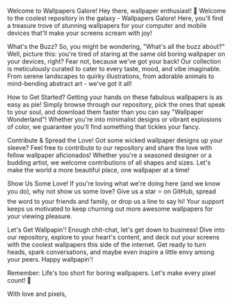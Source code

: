Welcome to Wallpapers Galore!
Hey there, wallpaper enthusiast! 👋 Welcome to the coolest repository in the galaxy - Wallpapers Galore! Here, you'll find a treasure trove of stunning wallpapers for your computer and mobile devices that'll make your screens scream with joy!

What's the Buzz?
So, you might be wondering, "What's all the buzz about?" Well, picture this: you're tired of staring at the same old boring wallpaper on your devices, right? Fear not, because we've got your back! Our collection is meticulously curated to cater to every taste, mood, and vibe imaginable. From serene landscapes to quirky illustrations, from adorable animals to mind-bending abstract art - we've got it all!

How to Get Started?
Getting your hands on these fabulous wallpapers is as easy as pie! Simply browse through our repository, pick the ones that speak to your soul, and download them faster than you can say "Wallpaper Wonderland"! Whether you're into minimalist designs or vibrant explosions of color, we guarantee you'll find something that tickles your fancy.

Contribute & Spread the Love!
Got some wicked wallpaper designs up your sleeve? Feel free to contribute to our repository and share the love with fellow wallpaper aficionados! Whether you're a seasoned designer or a budding artist, we welcome contributions of all shapes and sizes. Let's make the world a more beautiful place, one wallpaper at a time!

Show Us Some Love!
If you're loving what we're doing here (and we know you do), why not show us some love? Give us a star ⭐️ on GitHub, spread the word to your friends and family, or drop us a line to say hi! Your support keeps us motivated to keep churning out more awesome wallpapers for your viewing pleasure.

Let's Get Wallpapin'!
Enough chit-chat, let's get down to business! Dive into our repository, explore to your heart's content, and deck out your screens with the coolest wallpapers this side of the internet. Get ready to turn heads, spark conversations, and maybe even inspire a little envy among your peers. Happy wallpapin'!

Remember: Life's too short for boring wallpapers. Let's make every pixel count! 🚀

With love and pixels,
